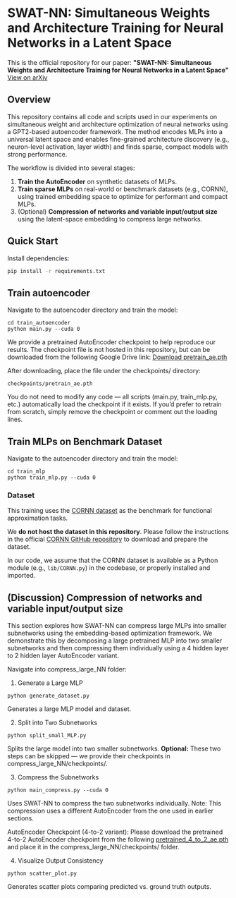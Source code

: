 # SWAT-NN: Simultaneous Weights and Architecture Training for Neural Networks in a Latent Space

This is the official repository for our paper:
**"SWAT-NN: Simultaneous Weights and Architecture Training for Neural Networks in a Latent Space"**  
[View on arXiv](https://arxiv.org/abs/2506.08270)

## Overview

This repository contains all code and scripts used in our experiments on simultaneous weight and architecture optimization of neural networks using a GPT2-based autoencoder framework. The method encodes MLPs into a universal latent space and enables fine-grained architecture discovery (e.g., neuron-level activation, layer width) and finds sparse, compact models with strong performance.

The workflow is divided into several stages:

1. **Train the AutoEncoder** on synthetic datasets of MLPs.
2. **Train sparse MLPs** on real-world or benchmark datasets (e.g., CORNN), using trained embedding space to optimize for performant and compact MLPs.
3. (Optional) **Compression of networks and variable input/output size** using the latent-space embedding to compress large networks.


## Quick Start

Install dependencies:

```bash
pip install -r requirements.txt
```


## Train autoencoder

Navigate to the autoencoder directory and train the model:
```
cd train_autoencoder
python main.py --cuda 0
```
We provide a pretrained AutoEncoder checkpoint to help reproduce our results.
The checkpoint file is not hosted in this repository, but can be downloaded from the following Google Drive link:
[Download pretrain_ae.pth](https://tinyurl.com/SWAT-NN)

After downloading, place the file under the checkpoints/ directory:
```
checkpoints/pretrain_ae.pth
```

You do not need to modify any code — all scripts (main.py, train_mlp.py, etc.) automatically load the checkpoint if it exists.
If you’d prefer to retrain from scratch, simply remove the checkpoint or comment out the loading lines.

## Train MLPs on Benchmark Dataset

Navigate to the autoencoder directory and train the model:
```
cd train_mlp
python train_mlp.py --cuda 0
```

### Dataset

This training uses the [CORNN dataset](https://github.com/CWCleghornAI/CORNN.git) as the benchmark for functional approximation tasks.

We **do not host the dataset in this repository**. Please follow the instructions in the official [CORNN GitHub repository](https://github.com/CWCleghornAI/CORNN.git) to download and prepare the dataset.

In our code, we assume that the CORNN dataset is available as a Python module (e.g., `lib/CORNN.py`) in the codebase, or properly installed and imported.


## (Discussion) Compression of networks and variable input/output size
This section explores how SWAT-NN can compress large MLPs into smaller subnetworks using the embedding-based optimization framework. We demonstrate this by decomposing a large pretrained MLP into two smaller subnetworks and then compressing them individually using a 4 hidden layer to 2 hidden layer AutoEncoder variant.

Navigate into compress_large_NN folder:

1. Generate a Large MLP
```
python generate_dataset.py
```
Generates a large MLP model and dataset.

2. Split into Two Subnetworks
```
python split_small_MLP.py
```
Splits the large model into two smaller subnetworks.
**Optional:** These two steps can be skipped — we provide their checkpoints in compress_large_NN/checkpoints/.

3. Compress the Subnetworks
```
python main_compress.py --cuda 0
```
Uses SWAT-NN to compress the two subnetworks individually.
Note: This compression uses a different AutoEncoder from the one used in earlier sections.

AutoEncoder Checkpoint (4-to-2 variant):
Please download the pretrained 4-to-2 AutoEncoder checkpoint from the following [pretrained_4_to_2_ae.pth](https://drive.google.com/file/d/1dZ9Cv47JgaFYkxJVd2aZLkqFDaYPXPmT/view?usp=drive_link) and place it in the compress_large_NN/checkpoints/ folder.

4. Visualize Output Consistency
```
python scatter_plot.py
```
Generates scatter plots comparing predicted vs. ground truth outputs.
